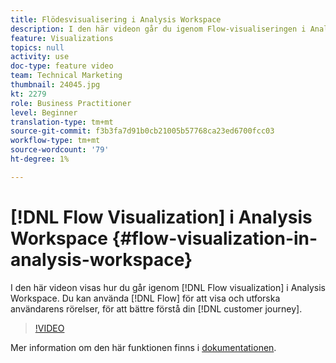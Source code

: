 ```yaml
---
title: Flödesvisualisering i Analysis Workspace
description: I den här videon går du igenom Flow-visualiseringen i Analysis Workspace. Du kan använda Flow för att visa och utforska användarrörelser och bättre förstå kundresan.
feature: Visualizations
topics: null
activity: use
doc-type: feature video
team: Technical Marketing
thumbnail: 24045.jpg
kt: 2279
role: Business Practitioner
level: Beginner
translation-type: tm+mt
source-git-commit: f3b3fa7d91b0cb21005b57768ca23ed6700fcc03
workflow-type: tm+mt
source-wordcount: '79'
ht-degree: 1%

---
```



# [!DNL Flow Visualization] i Analysis Workspace  {#flow-visualization-in-analysis-workspace}

I den här videon visas hur du går igenom [!DNL Flow visualization] i Analysis Workspace. Du kan använda [!DNL Flow] för att visa och utforska användarens rörelser, för att bättre förstå din [!DNL customer journey].

>[!VIDEO](https://video.tv.adobe.com/v/24045/?quality=12)

Mer information om den här funktionen finns i [dokumentationen](https://marketing.adobe.com/resources/help/en_US/analytics/analysis-workspace/flow.html).